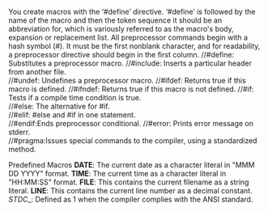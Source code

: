 You create macros with the ‘#define’ directive.
 ‘#define’ is followed by the name of the macro and then the token sequence it should be an abbreviation for,
 which is variously referred to as the macro's body, expansion or replacement list.
All preprocessor commands begin with a hash symbol (#). 
It must be the first nonblank character, and for readability, a preprocessor directive should begin in the first column.
//#define: Substitutes a preprocessor macro.
//#include: Inserts a particular header from another file.	
//#undef: Undefines a preprocessor macro.
//#ifdef: Returns true if this macro is defined.
//#ifndef: Returns true if this macro is not defined.
//#if: Tests if a compile time condition is true.	
//#else: The alternative for #if.	
//#elif: #else and #if in one statement.	
//#endif:Ends preprocessor conditional.	
//#error: Prints error message on stderr.	
//#pragma:Issues special commands to the compiler, using a standardized method.

Predefined Macros
__DATE__: The current date as a character literal in "MMM DD YYYY" format.
__TIME__: The current time as a character literal in "HH:MM:SS" format.
__FILE__: This contains the current filename as a string literal.
__LINE__: This contains the current line number as a decimal constant.
_STDC__: Defined as 1 when the compiler complies with the ANSI standard.
